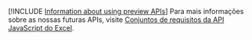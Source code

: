 [!INCLUDE [Information about using preview APIs](../includes/using-preview-apis.md)]
Para mais informações sobre as nossas futuras APIs, visite [ Conjuntos de requisitos da API JavaScript do Excel](../reference/requirement-sets/excel-api-requirement-sets.md#excel-javascript-preview-apis).